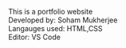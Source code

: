 This is a portfolio website <br>
Developed by: Soham Mukherjee<br>
Langauges used: HTML,CSS<br>
Editor: VS Code
